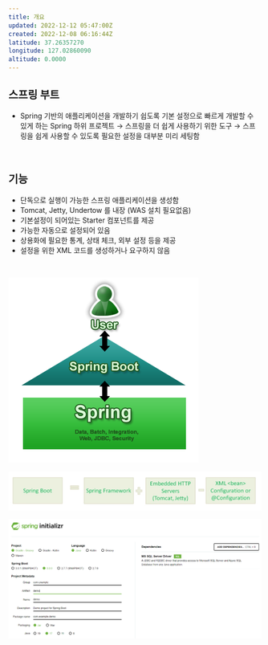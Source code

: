 ```yaml
---
title: 개요
updated: 2022-12-12 05:47:00Z
created: 2022-12-08 06:16:44Z
latitude: 37.26357270
longitude: 127.02860090
altitude: 0.0000
---
```


## 스프링 부트
- Spring 기반의 애플리케이션을 개발하기 쉽도록 기본 설정으로 빠르게 개발할 수 있게 하는 Spring 하위 프로젝트
→ 스프링을 더 쉽게 사용하기 위한 도구
→ 스프링을 쉽게 사용할 수 있도록 필요한 설정을 대부분 미리 세팅함
<br>

## 기능
- 단독으로 실행이 가능한 스프링 애플리케이션을 생성함
- Tomcat, Jetty, Undertow 를 내장 (WAS 설치 필요없음)
- 기본설정이 되어있는 Starter 컴포넌트를 제공
- 가능한 자동으로 설정되어 있음
- 상용화에 필요한 통계, 상태 체크, 외부 설정 등을 제공
- 설정을 위한 XML 코드를 생성하거나 요구하지 않음
<br>

![1ce75bc8937fdf27c3eb0ccb73752a07.png](../../../_resources/1ce75bc8937fdf27c3eb0ccb73752a07.png)

![d37d0d3715e89634576e0abf140db5e5.png](../../../_resources/d37d0d3715e89634576e0abf140db5e5.png)

![0dfac5792030ee9459b073920fbd086e.png](../../../_resources/0dfac5792030ee9459b073920fbd086e.png)